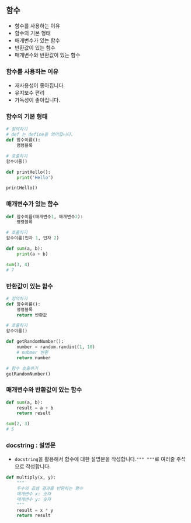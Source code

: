 ## 함수
- 함수를 사용하는 이유
- 함수의 기본 형태
- 매개변수가 있는 함수
- 반환값이 있는 함수
- 매개변수와 반환값이 있는 함수

### 함수를 사용하는 이유
- 재사용성이 좋아집니다.
- 유지보수 편리
- 가독성이 좋아집니다.


### 함수의 기본 형태
```Python
# 정의하기
# def 는 define을 의미합니다.
def 함수이름():
    명령블록

# 호출하기
함수이름()
```

```Python
def printHello():
    print('Hello')

printHello()
```

### 매개변수가 있는 함수

```Python
def 함수이름(매개변수1, 매개변수2):
    명령블록

# 호출하기
함수이름(인자 1, 인자 2)

def sum(a, b):
    print(a + b)

sum(3, 4)
# 7
```

### 반환값이 있는 함수

```Python
# 정의하기
def 함수이름():
    명령블록
    return 반환값

# 호출하기
함수이름()

def getRandomNumber():
    number = random.randint(1, 10)
    # nubmer 반환
    return number

# 함수 호출하기
getRandomNumber()
```

### 매개변수와 반환값이 있는 함수
```Python
def sum(a, b):
    result = a + b
    return result

sum(2, 3)
# 5
```

### docstring : 설명문

- `docstring`을 활용해서 함수에 대한 설명문을 작성합니다.`""" """`로 여러줄 주석으로 작성합니다.

```Python
def multiply(x, y):
    """
    두수의 곱셈 결과를 반환하는 함수
    매개변수 x: 숫자
    매개변수 y: 숫자
    """
    result = x * y
    return result
```